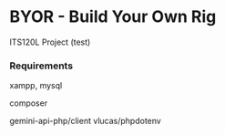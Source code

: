 
# BYOR - Build Your Own Rig

ITS120L Project (test)


### Requirements

xampp, mysql

composer

gemini-api-php/client
vlucas/phpdotenv
